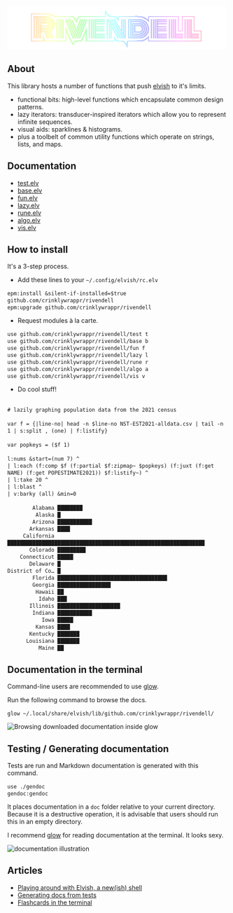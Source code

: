 ![Rivendell Logo](assets/logo2.png "Rivendell Logo")

## About

This library hosts a number of functions that push [elvish](https://elv.sh/) to it's limits.

- functional bits: high-level functions which encapsulate common design patterns.
- lazy iterators: transducer-inspired iterators which allow you to represent infinite sequences.
- visual aids: sparklines & histograms.
- plus a toolbelt of common utility functions which operate on strings, lists, and maps.

## Documentation

- [test.elv](doc/test.md)
- [base.elv](doc/base.md)
- [fun.elv](doc/fun.md)
- [lazy.elv](doc/lazy.md)
- [rune.elv](doc/rune.md)
- [algo.elv](doc/algo.md)
- [vis.elv](doc/vis.md)

## How to install

It's a 3-step process.

- Add these lines to your `~/.config/elvish/rc.elv`

```elvish
epm:install &silent-if-installed=$true github.com/crinklywrappr/rivendell
epm:upgrade github.com/crinklywrappr/rivendell
```

- Request modules à la carte.

```elvish
use github.com/crinklywrappr/rivendell/test t
use github.com/crinklywrappr/rivendell/base b
use github.com/crinklywrappr/rivendell/fun f
use github.com/crinklywrappr/rivendell/lazy l
use github.com/crinklywrappr/rivendell/rune r
use github.com/crinklywrappr/rivendell/algo a
use github.com/crinklywrappr/rivendell/vis v
```

- Do cool stuff!

```elvish

# lazily graphing population data from the 2021 census

var f = {|line-no| head -n $line-no NST-EST2021-alldata.csv | tail -n 1 | s:split , (one) | f:listify}

var popkeys = ($f 1)

l:nums &start=(num 7) ^
| l:each (f:comp $f (f:partial $f:zipmap~ $popkeys) (f:juxt (f:get NAME) (f:get POPESTIMATE2021)) $f:listify~) ^
| l:take 20 ^
| l:blast ^
| v:barky (all) &min=0

        Alabama ████████
         Alaska █
        Arizona ███████████
       Arkansas ████
     California ███████████████████████████████████████████████████████████████
       Colorado █████████
    Connecticut █████
       Delaware █
District of Co… █
        Florida ███████████████████████████████████
        Georgia █████████████████
         Hawaii ██
          Idaho ███
       Illinois ████████████████████
        Indiana ███████████
           Iowa █████
         Kansas ████
       Kentucky ███████
      Louisiana ███████
          Maine ██
```

## Documentation in the terminal

Command-line users are recommended to use [glow](https://github.com/charmbracelet/glow).

Run the following command to browse the docs.

```shell
glow ~/.local/share/elvish/lib/github.com/crinklywrappr/rivendell/
```

![Browsing downloaded documentation inside glow](https://user-images.githubusercontent.com/56522/165880434-6fd21c05-56ae-45a0-8813-2d0792f056fb.png)


## Testing / Generating documentation
Tests are run and Markdown documentation is generated with this command.

```elvish
use ./gendoc
gendoc:gendoc
```

It places documentation in a `doc` folder relative to your current directory.  Because it is a destructive operation, it is advisable that users should run this in an empty directory.

I recommend [glow](https://github.com/charmbracelet/glow) for reading documentation at the terminal.  It looks sexy.

![documentation illustration](https://user-images.githubusercontent.com/56522/165846897-9fd3a7e6-0fe0-430a-9c95-bb6d98f69e59.png)

## Articles

- [Playing around with Elvish, a new(ish) shell](https://dev.to/crinklywrappr/playing-around-with-elvish-a-new-ish-shell-5h16)
- [Generating docs from tests](https://dev.to/crinklywrappr/generating-docs-from-tests-l64)
- [Flashcards in the terminal](https://dev.to/crinklywrappr/flashcards-in-the-terminal-2akj)
